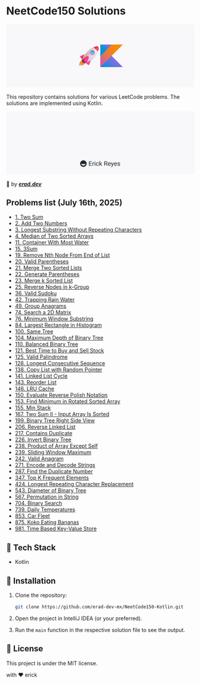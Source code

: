 # NeetCode150 Solutions

![NeetCode150](assets/main.png)

This repository contains solutions for various LeetCode problems. The solutions are implemented using Kotlin.

![erad](assets/erad.png)

:rocket: by __*[erad.dev](https://erad.dev/)*__

## Problems list (July 16th, 2025)

- [1. Two Sum](https://github.com/erad-dev-mx/NeetCode150-Kotlin/tree/master/src/leetCode1)
- [2. Add Two Numbers](https://github.com/erad-dev-mx/NeetCode150-Kotlin/tree/master/src/leetCode2)
- [3. Longest Substring Without Repeating Characters](https://github.com/erad-dev-mx/NeetCode150-Kotlin/tree/master/src/leetCode3)
- [4. Median of Two Sorted Arrays](https://github.com/erad-dev-mx/NeetCode150-Kotlin/tree/master/src/leetCode4)
- [11. Container With Most Water](https://github.com/erad-dev-mx/NeetCode150-Kotlin/tree/master/src/leetCode11)
- [15. 3Sum](https://github.com/erad-dev-mx/NeetCode150-Kotlin/tree/master/src/leetCode15)
- [19. Remove Nth Node From End of List](https://github.com/erad-dev-mx/NeetCode150-Kotlin/tree/master/src/leetCode19)
- [20. Valid Parentheses](https://github.com/erad-dev-mx/NeetCode150-Kotlin/tree/master/src/leetCode20)
- [21. Merge Two Sorted Lists](https://github.com/erad-dev-mx/NeetCode150-Kotlin/tree/master/src/leetCode21)
- [22. Generate Parentheses](https://github.com/erad-dev-mx/NeetCode150-Kotlin/tree/master/src/leetCode22)
- [23. Merge k Sorted List](https://github.com/erad-dev-mx/NeetCode150-Kotlin/tree/master/src/leetCode23)
- [25. Reverse Nodes in k-Group](https://github.com/erad-dev-mx/NeetCode150-Kotlin/tree/master/src/leetCode25)
- [36. Valid Sudoku](https://github.com/erad-dev-mx/NeetCode150-Kotlin/tree/master/src/leetCode36)
- [42. Trapping Rain Water](https://github.com/erad-dev-mx/NeetCode150-Kotlin/tree/master/src/leetCode42)
- [49. Group Anagrams](https://github.com/erad-dev-mx/NeetCode150-Kotlin/tree/master/src/leetCode49)
- [74. Search a 2D Matrix](https://github.com/erad-dev-mx/NeetCode150-Kotlin/tree/master/src/leetCode74)
- [76. Minimum Window Substring](https://github.com/erad-dev-mx/NeetCode150-Kotlin/tree/master/src/leetCode76)
- [84. Largest Rectangle in Histogram](https://github.com/erad-dev-mx/NeetCode150-Kotlin/tree/master/src/leetCode84)
- [100. Same Tree](https://github.com/erad-dev-mx/NeetCode150-Kotlin/tree/master/src/leetCode100)
- [104. Maximum Depth of Binary Tree](https://github.com/erad-dev-mx/NeetCode150-Kotlin/tree/master/src/leetCode104)
- [110. Balanced Binary Tree](https://github.com/erad-dev-mx/NeetCode150-Kotlin/tree/master/src/leetCode110)
- [121. Best Time to Buy and Sell Stock](https://github.com/erad-dev-mx/NeetCode150-Kotlin/tree/master/src/leetCode121)
- [125. Valid Palindrome](https://github.com/erad-dev-mx/NeetCode150-Kotlin/tree/master/src/leetCode125)
- [128. Longest Consecutive Sequence](https://github.com/erad-dev-mx/NeetCode150-Kotlin/tree/master/src/leetCode128)
- [138. Copy List with Random Pointer](https://github.com/erad-dev-mx/NeetCode150-Kotlin/tree/master/src/leetCode138)
- [141. Linked List Cycle](https://github.com/erad-dev-mx/NeetCode150-Kotlin/tree/master/src/leetCode141)
- [143. Reorder List](https://github.com/erad-dev-mx/NeetCode150-Kotlin/tree/master/src/leetCode143)
- [146. LRU Cache](https://github.com/erad-dev-mx/NeetCode150-Kotlin/tree/master/src/leetCode146)
- [150. Evaluate Reverse Polish Notation](https://github.com/erad-dev-mx/NeetCode150-Kotlin/tree/master/src/leetCode150)
- [153. Find Minimum in Rotated Sorted Array](https://github.com/erad-dev-mx/NeetCode150-Kotlin/tree/master/src/leetCode153)
- [155. Min Stack](https://github.com/erad-dev-mx/NeetCode150-Kotlin/tree/master/src/leetCode155)
- [167. Two Sum II - Input Array Is Sorted](https://github.com/erad-dev-mx/NeetCode150-Kotlin/tree/master/src/leetCode167)
- [199. Binary Tree Right Side View](https://github.com/erad-dev-mx/NeetCode150-Kotlin/tree/master/src/leetCode199)
- [206. Reverse Linked List](https://github.com/erad-dev-mx/NeetCode150-Kotlin/tree/master/src/leetCode206)
- [217. Contains Duplicate](https://github.com/erad-dev-mx/NeetCode150-Kotlin/tree/master/src/leetCode217)
- [226. Invert Binary Tree](https://github.com/erad-dev-mx/NeetCode150-Kotlin/tree/master/src/leetCode226)
- [238. Product of Array Except Self](https://github.com/erad-dev-mx/NeetCode150-Kotlin/tree/master/src/leetCode238)
- [239. Sliding Window Maximum](https://github.com/erad-dev-mx/NeetCode150-Kotlin/tree/master/src/leetCode239)
- [242. Valid Anagram](https://github.com/erad-dev-mx/NeetCode150-Kotlin/tree/master/src/leetCode242)
- [271. Encode and Decode Strings](https://github.com/erad-dev-mx/NeetCode150-Kotlin/tree/master/src/leetCode271)
- [287. Find the Duplicate Number](https://github.com/erad-dev-mx/NeetCode150-Kotlin/tree/master/src/leetCode287)
- [347. Top K Frequent Elements](https://github.com/erad-dev-mx/NeetCode150-Kotlin/tree/master/src/leetCode347)
- [424. Longest Repeating Character Replacement](https://github.com/erad-dev-mx/NeetCode150-Kotlin/tree/master/src/leetCode424)
- [543. Diameter of Binary Tree](https://github.com/erad-dev-mx/NeetCode150-Kotlin/tree/master/src/leetCode543)
- [567. Permutation in String](https://github.com/erad-dev-mx/NeetCode150-Kotlin/tree/master/src/leetCode567)
- [704. Binary Search](https://github.com/erad-dev-mx/NeetCode150-Kotlin/tree/master/src/leetCode704)
- [739. Daily Temperatures](https://github.com/erad-dev-mx/NeetCode150-Kotlin/tree/master/src/leetCode739)
- [853. Car Fleet](https://github.com/erad-dev-mx/NeetCode150-Kotlin/tree/master/src/leetCode853)
- [875. Koko Eating Bananas](https://github.com/erad-dev-mx/NeetCode150-Kotlin/tree/master/src/leetCode875)
- [981. Time Based Key-Value Store](https://github.com/erad-dev-mx/NeetCode150-Kotlin/tree/master/src/leetCode981)

## :hammer: Tech Stack

- Kotlin

## :running: Installation

1. Clone the repository:
    ```sh
    git clone https://github.com/erad-dev-mx/NeetCode150-Kotlin.git
    ```

2. Open the project in IntelliJ IDEA (or your preferred).

3. Run the `main` function in the respective solution file to see the output.

## :scroll: License

This project is under the MIT license.

with :heart: erick